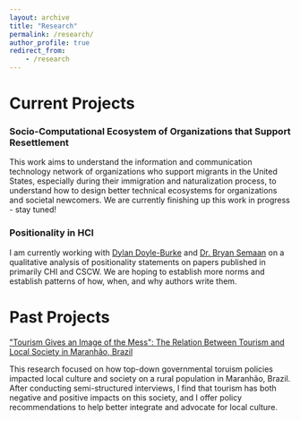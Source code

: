 ```yaml
---
layout: archive
title: "Research"
permalink: /research/
author_profile: true
redirect_from: 
    - /research
---
```


Current Projects
====
### Socio-Computational Ecosystem of Organizations that Support Resettlement
This work aims to understand the information and communication technology network of organizations who support migrants in the United States, especially during their immigration and naturalization process, to understand how to design better technical ecosystems for organizations and societal newcomers. We are currently finishing up this work in progress - stay tuned!

### Positionality in HCI
 I am currently working with [Dylan Doyle-Burke](https://dylanthomasdoyle.com/) and [Dr. Bryan Semaan](https://www.colorado.edu/cmci/people/information-science/bryan-semaan) on a qualitative analysis of positionality statements on papers published in primarily CHI and CSCW. We are hoping to establish more norms and establish patterns of how, when, and why authors write them. 

Past Projects
====
["Tourism Gives an Image of the Mess": The Relation Between Tourism and Local Society in Maranhão, Brazil](https://scholar.colorado.edu/concern/undergraduate_honors_theses/q811kk18d)

This research focused on how top-down governmental toruism policies impacted local culture and society on a rural population in Maranhão, Brazil. After conducting semi-structured interviews, I find that tourism has both negative and positive impacts on this society, and I offer policy recommendations to help better integrate and advocate for local culture.

